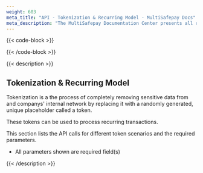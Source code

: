 ```yaml
---
weight: 603
meta_title: "API - Tokenization & Recurring Model - MultiSafepay Docs"
meta_description: "The MultiSafepay Documentation Center presents all relevant information about our Plugins and API. You can also find support pages for payment methods, tools and general questions as well as the contact details of our Support and Integration Teams."
---
```


{{< code-block >}}

{{< /code-block >}}

{{< description >}}

## Tokenization & Recurring Model

Tokenization is a the process of completely removing sensitive data from and companys' internal network by replacing it with a randomly generated, unique placeholder called a token.

These tokens can be used to process recurring transactions.

This section lists the API calls for different token scenarios and the required parameters.

* All parameters shown are required field(s)

{{< /description >}}